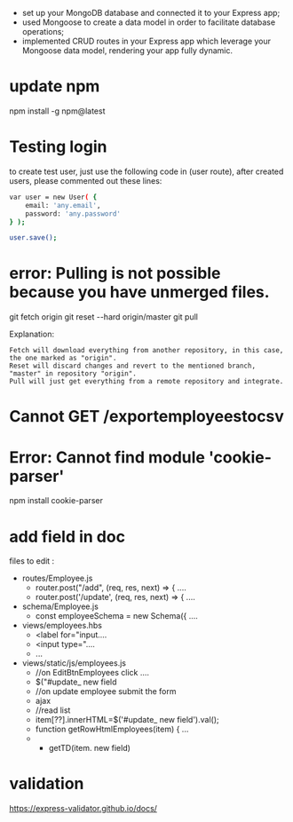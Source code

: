 
- set up your MongoDB database and connected it to your Express app;
- used Mongoose to create a data model in order to facilitate database operations;
- implemented CRUD routes in your Express app which leverage your Mongoose data model, rendering your app fully dynamic.

# update npm
npm install -g npm@latest

# Testing login
to create test user, just use the following code in (user route), after created users, please commented out these lines:


```bash
var user = new User( {
    email: 'any.email',
    password: 'any.password'
} );

user.save();
```

# error: Pulling is not possible because you have unmerged files.

git fetch origin
git reset --hard origin/master
git pull

Explanation:

    Fetch will download everything from another repository, in this case, the one marked as "origin".
    Reset will discard changes and revert to the mentioned branch, "master" in repository "origin".
    Pull will just get everything from a remote repository and integrate.

# Cannot GET /exportemployeestocsv


# Error: Cannot find module 'cookie-parser'
npm install cookie-parser

# add field in doc
files to edit :
- routes/Employee.js
    - router.post("/add", (req, res, next) => { ....
    - router.post('/update', (req, res, next) => { ....
- schema/Employee.js
    - const employeeSchema = new Schema({ ....
- views/employees.hbs
    - <label for="input....
    - <input type="....
    - <!-- Modal - Update Employee details --> ...
- views/static/js/employees.js
    - //on EditBtnEmployees click ....
    - $("#update_ new field
    - //on update employee submit the form 
    - ajax
    - //read list 
    - item[??].innerHTML=$('#update_ new field').val();
    - function getRowHtmlEmployees(item) { ...
    - + getTD(item. new field)



# validation
https://express-validator.github.io/docs/



